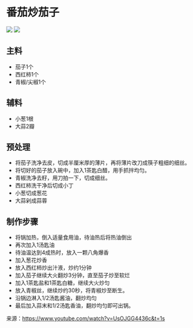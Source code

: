 番茄炒茄子
===
![](https://img.shields.io/badge/%E7%A7%8D%E7%B1%BB-%E5%AE%B6%E5%B8%B8%E8%8F%9C-orange) ![](https://img.shields.io/badge/version-beta-brightgreen)

## 主料
- 茄子1个
- 西红柿1个
- 青椒/尖椒1个
## 辅料
- 小葱1根
- 大蒜2瓣
## 预处理
- 将茄子洗净去皮，切成半厘米厚的薄片，再将薄片改刀成筷子粗细的细丝。
- 将切好的茄子放入碗中，加入1茶匙白醋，用手抓拌均匀。
- 青椒洗净去籽，用刀拍一下，切成细丝。
- 西红柿洗干净后切成小丁
- 小葱切成葱花
- 大蒜剁成蒜蓉
## 制作步骤
- 将锅加热，倒入适量食用油，待油热后将热油倒出
- 再次加入1汤匙油
- 待油温达到4成热时，放入一颗八角爆香
- 加入葱花炒香
- 放入西红柿炒出汁液，炒约1分钟
- 加入茄子继续大火翻炒3分钟，直至茄子炒至软烂
- 加入1茶匙盐和1茶匙白糖，继续大火炒匀
- 放入青椒丝，继续炒约30秒，将青椒炒至断生。
- 沿锅边淋入1/2汤匙酱油，翻炒均匀
- 最后加入蒜末和1/2汤匙香油，翻炒均匀即可出锅。

来源：https://www.youtube.com/watch?v=UsOJGG4436c&t=1s
